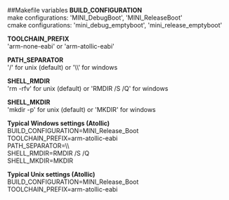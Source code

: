 
##Makefile variables
__BUILD_CONFIGURATION__  
make configurations: 'MINI\_DebugBoot', 'MINI\_ReleaseBoot'  
cmake configurations: 'mini\_debug\_emptyboot', 'mini\_release\_emptyboot'  
  
__TOOLCHAIN_PREFIX__  
'arm-none-eabi' or 'arm-atollic-eabi'  
  
__PATH_SEPARATOR__  
'/' for unix (default) or '\\\\' for windows  
  
__SHELL_RMDIR__  
'rm -rfv' for unix (default) or 'RMDIR /S /Q' for windows

__SHELL_MKDIR__  
'mkdir -p' for unix (default) or 'MKDIR' for windows

__Typical Windows settings (Atollic)__  
BUILD\_CONFIGURATION=MINI\_Release_Boot  
TOOLCHAIN\_PREFIX=arm-atollic-eabi  
PATH\_SEPARATOR=\\\\  
SHELL\_RMDIR=RMDIR /S /Q  
SHELL\_MKDIR=MKDIR  

__Typical Unix settings (Atollic)__  
BUILD\_CONFIGURATION=MINI\_Release_Boot  
TOOLCHAIN_PREFIX=arm-atollic-eabi  
